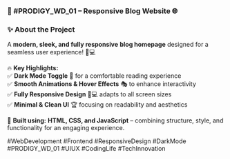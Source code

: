 ### **🚀 #PRODIGY_WD_01 – Responsive Blog Website 🌐**  

### **✨ About the Project**  
A **modern, sleek, and fully responsive** **blog homepage** designed for a seamless user experience! 🎨💻  

🔥 **Key Highlights:**  
✅ **Dark Mode Toggle** 🌙 for a comfortable reading experience  
✅ **Smooth Animations & Hover Effects** 🎭 to enhance interactivity  
✅ **Fully Responsive Design** 📱💻 adapts to all screen sizes  
✅ **Minimal & Clean UI** 🏆 focusing on readability and aesthetics  

🚀 **Built using:** **HTML, CSS, and JavaScript** – combining structure, style, and functionality for an engaging experience.  

#WebDevelopment #Frontend #ResponsiveDesign #DarkMode #PRODIGY_WD_01 #UIUX #CodingLife #TechInnovation

